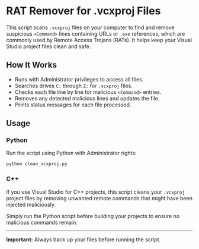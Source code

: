 # RAT Remover for .vcxproj Files

This script scans `.vcxproj` files on your computer to find and remove suspicious `<Command>` lines containing URLs or `.exe` references, which are commonly used by Remote Access Trojans (RATs). It helps keep your Visual Studio project files clean and safe.

## How It Works

- Runs with Administrator privileges to access all files.
- Searches drives `C:` through `Z:` for `.vcxproj` files.
- Checks each file line by line for malicious `<Command>` entries.
- Removes any detected malicious lines and updates the file.
- Prints status messages for each file processed.

## Usage

### Python

Run the script using Python with Administrator rights:

`python clean_vcxproj.py`

### C++

If you use Visual Studio for C++ projects, this script cleans your `.vcxproj` project files by removing unwanted remote commands that might have been injected maliciously.

Simply run the Python script before building your projects to ensure no malicious commands remain.

---

**Important:** Always back up your files before running the script.
